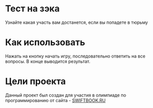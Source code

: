 # Тест на зэка

Узнайте какая участь вам достанется, если вы попадете в тюрьму

# Как использовать

Нажать на кнопку начать игру, последовательно ответить на все вопросы. В конце выводится результат.

# Цели проекта

Данный проект был создан для участия в олимпиаде по программированию от сайта - [SWIFTBOOK.RU](https://swiftbook.ru)
